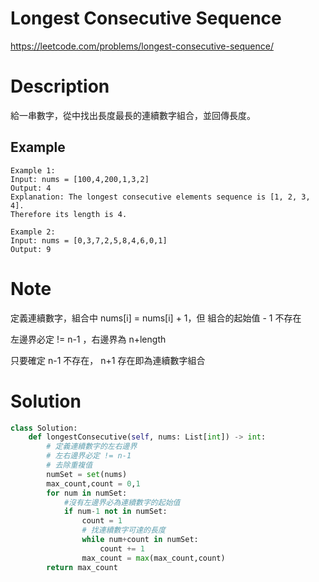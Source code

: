 # **Longest Consecutive Sequence**

https://leetcode.com/problems/longest-consecutive-sequence/

# Description

給一串數字，從中找出長度最長的連續數字組合，並回傳長度。

## Example

```
Example 1:
Input: nums = [100,4,200,1,3,2]
Output: 4
Explanation: The longest consecutive elements sequence is [1, 2, 3, 4]. 
Therefore its length is 4.

Example 2:
Input: nums = [0,3,7,2,5,8,4,6,0,1]
Output: 9
```

# Note

定義連續數字，組合中 nums[i] = nums[i] + 1，但 組合的起始值 - 1 不存在

左邊界必定 != n-1 ，右邊界為 n+length

只要確定 n-1 不存在， n+1 存在即為連續數字組合

# Solution

```python
class Solution:
    def longestConsecutive(self, nums: List[int]) -> int:
        # 定義連續數字的左右邊界
        # 左右邊界必定 != n-1
        # 去除重複值
        numSet = set(nums)
        max_count,count = 0,1
        for num in numSet:
            #沒有左邊界必為連續數字的起始值
            if num-1 not in numSet:
                count = 1
                # 找連續數字可達的長度
                while num+count in numSet:
                    count += 1
                max_count = max(max_count,count)
        return max_count

```